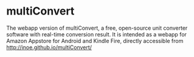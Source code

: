 multiConvert
============

The webapp version of multiConvert, a free, open-source unit converter software with real-time conversion result.
It is intended as a webapp for Amazon Appstore for Android and Kindle Fire, directly accessible from http://inoe.github.io/multiConvert/
